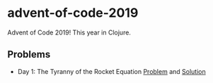# advent-of-code-2019

Advent of Code 2019! This year in Clojure.

## Problems

* Day 1: The Tyranny of the Rocket Equation [Problem](resources/day_one/README.md) and [Solution](src/advent_of_code_2019/day_one.clj)